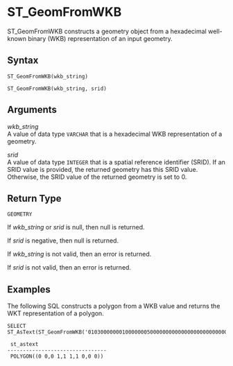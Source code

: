 # ST\_GeomFromWKB<a name="ST_GeomFromWKB-function"></a>

ST\_GeomFromWKB constructs a geometry object from a hexadecimal well\-known binary \(WKB\) representation of an input geometry\. 

## Syntax<a name="ST_GeomFromWKB-function-syntax"></a>

```
ST_GeomFromWKB(wkb_string)
```

```
ST_GeomFromWKB(wkb_string, srid)
```

## Arguments<a name="ST_GeomFromWKB-function-arguments"></a>

 *wkb\_string*   
A value of data type `VARCHAR` that is a hexadecimal WKB representation of a geometry\.

 *srid*   
A value of data type `INTEGER` that is a spatial reference identifier \(SRID\)\. If an SRID value is provided, the returned geometry has this SRID value\. Otherwise, the SRID value of the returned geometry is set to 0\.

## Return Type<a name="ST_GeomFromWKB-function-return"></a>

`GEOMETRY`

If *wkb\_string* or *srid* is null, then null is returned\. 

If *srid* is negative, then null is returned\. 

If *wkb\_string* is not valid, then an error is returned\. 

If *srid* is not valid, then an error is returned\. 

## Examples<a name="ST_GeomFromWKB-function-examples"></a>

The following SQL constructs a polygon from a WKB value and returns the WKT representation of a polygon\. 

```
SELECT ST_AsText(ST_GeomFromWKB('01030000000100000005000000000000000000000000000000000000000000000000000000000000000000F03F000000000000F03F000000000000F03F000000000000F03F000000000000000000000000000000000000000000000000'));            
```

```
 st_astext
--------------------------------
 POLYGON((0 0,0 1,1 1,1 0,0 0))
```